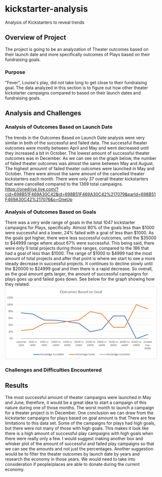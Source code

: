 # kickstarter-analysis
Analysis of Kickstarters to reveal trends
## Overview of Project
The project is going to be an analyzation of Theater outcomes based on their launch date and more specifically outcomes of Plays based on their fundraising goals.
### Purpose
"Fever", Louise's play, did not take long to get close to their fundraising goal. The data analyzed in this section is to figure out how other theater kickstarter campaigns compared to based on their launch dates and fundraising goals.
## Analysis and Challenges
### Analysis of Outcomes Based on Launch Date
The trends in the Outcomes Based on Launch Date analysis were very similar in both of the successful and failed data. The successful theater outcomes were mostly between April and May and went decreased until they increased a bit in October. The lowest amount of successful theater outcomes was in December. As we can see on the graph below, the number of failed theater outcomes was almost the same between May and August. The highest amounnt of failed theater outcomes were launched in May and October. There were almost the same amount of the cancelled theater kickstarters each month. There were only 37 overall theater kickstarters that were cancelled compared to the 1369 total campaigns.
https://onedrive.live.com/?cid=698B51F469A30C42&id=698B51F469A30C42%217079&parId=698B51F469A30C42%217076&o=OneUp
### Analysis of Outcomes Based on Goals
There was a very wide range of goals in the total 1047 kickstarter campaigns for Plays, specifically. Almost 80% of the goals less than $1000 were successful and a lower, 24% failed with a goal of less than $1000. As the goals got higher, there were less successful outcomes, until the $35000 to $44999 range where about 67% were successful. This being said, there were only 9 total projects during those ranges, compared to the 186 that had a goal of less than $1000. The range of $1000 to $4999 had the most amount of total projects and after that point is where we start to see a more steady decrease in successful projects. It continues to decline slowly until the $20000 to $24999 goal and then there is a rapid decrease. So overall, as the goal amount gets larger, the amount of successful campaigns for plays goes up and failed goes down. See below for the graph showing how they related.
![PlaysOutcomesVsGoals](Outcomes.vs.Goals.png)
### Challenges and Difficulties Encountered
## Results
The most successful amount of theater campaigns were launched in May and June, therefore, it would be a great idea to start a campaign of this nature during one of those months. The worst month to launch a campaign for a theater project is in December. 
One conclusion we can draw from the kickstarter campaigns for plays based on goal amount is that 
There are few limitations to this data set. Some of the campaigns for plays had high goals, but there were not many of those with high goals. This makes it look like there is a high amount of successful play campaigns with high goals when there were really only a few. I would suggest making another box and whisker plot of the amount of successful and failed play campaigns so that we can see the amounts and not just the percentages. Another suggestion would be to filter the theater outcomes by launch date by years and research the economy in those years. We would need to take into consideration if people/places are able to donate during the current economy. 
